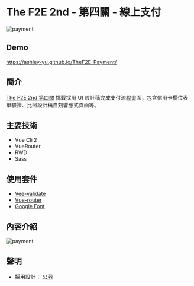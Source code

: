 # The F2E 2nd - 第四關 - 線上支付

![payment](https://user-images.githubusercontent.com/57936181/84485221-68389300-acce-11ea-891f-5984300aa9b3.PNG)
## Demo
https://ashley-yu.github.io/TheF2E-Payment/

## 簡介
[The F2E 2nd 第四關](https://challenge.thef2e.com/news/15)
挑戰採用 UI 設計稿完成支付流程畫面，包含信用卡欄位表單驗證、比照設計稿自刻響應式頁面等。

## 主要技術
* Vue Cli 2
* VueRouter
* RWD
* Sass

## 使用套件
* [Vee-validate](https://github.com/baianat/vee-validate)
* [Vue-router](https://github.com/vuejs/vue-router#readme)
* [Google Font](https://fonts.google.com/)

## 內容介紹
![payment](https://user-images.githubusercontent.com/57936181/84484938-08da8300-acce-11ea-802a-ceac2b1aa72c.gif)

## 聲明
* 採用設計： [公羽](https://challenge.thef2e.com/user/1729?schedule=3434#works-3434)
